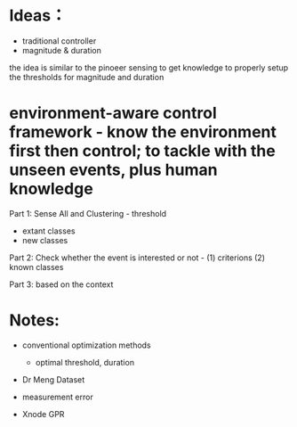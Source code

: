 # Ideas：
- traditional controller
- magnitude & duration

the idea is similar to the pinoeer sensing to get knowledge to properly setup the thresholds for magnitude and duration
# environment-aware control framework - know the environment first then control; to tackle with the unseen events, plus human knowledge

Part 1:
Sense All and Clustering - threshold
- extant classes
- new classes

Part 2:
Check whether the event is interested or not  - (1) criterions (2) known classes

Part 3:
based on the context 

# Notes:
- conventional optimization methods
  - optimal threshold, duration
- Dr Meng Dataset 

- measurement error

- Xnode GPR








